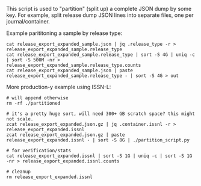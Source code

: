 
This script is used to "partition" (split up) a complete JSON dump by some key.
For example, split release dump JSON lines into separate files, one per
journal/container.

Example parititoning a sample by release type:

    cat release_export_expanded_sample.json | jq .release_type -r > release_export_expanded_sample.release_type
    cat release_export_expanded_sample.release_type | sort -S 4G | uniq -c | sort -S 500M -nr > release_export_expanded_sample.release_type.counts
    cat release_export_expanded_sample.json | paste release_export_expanded_sample.release_type - | sort -S 4G > out

More production-y example using ISSN-L:

    # will append otherwise
    rm -rf ./partitioned

    # it's a pretty huge sort, will need 300+ GB scratch space? this might not scale.
    zcat release_export_expanded.json.gz | jq .container.issnl -r > release_export_expanded.issnl
    zcat release_export_expanded.json.gz | paste release_export_expanded.issnl - | sort -S 8G | ./partition_script.py

    # for verification/stats
    cat release_export_expanded.issnl | sort -S 1G | uniq -c | sort -S 1G -nr > release_export_expanded.issnl.counts
    
    # cleanup
    rm release_export_expanded.issnl
